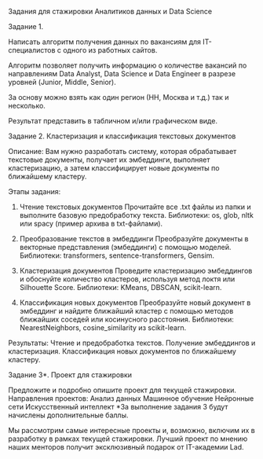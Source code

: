 Задания для стажировки Аналитиков данных и Data Science

Задание 1.

Написать алгоритм получения данных по вакансиям для IT-специалистов с одного из работных сайтов.

Алгоритм позволяет получить информацию о количестве вакансий по направлениям Data Analyst, Data Science и Data Engineer в разрезе уровней (Junior, Middle, Senior). 

За основу можно взять как один регион (НН, Москва и т.д.)  так и несколько.

Результат представить в табличном и/или графическом виде.

Задание 2.  Кластеризация и классификация текстовых документов

Описание:
Вам нужно разработать систему, которая обрабатывает текстовые документы, получает их эмбеддинги, выполняет кластеризацию, а затем классифицирует новые документы по ближайшему кластеру.

Этапы задания:

1. Чтение текстовых документов
Прочитайте все .txt файлы из папки и выполните базовую предобработку текста.
Библиотеки: os, glob, nltk или spacy (пример архива в txt-файлами).

2. Преобразование текстов в эмбеддинги
Преобразуйте документы в векторные представления (эмбеддинги) с помощью моделей.
Библиотеки: transformers, sentence-transformers, Gensim.

3. Кластеризация документов
Проведите кластеризацию эмбеддингов и обоснуйте количество кластеров, используя метод локтя или Silhouette Score.
Библиотеки: KMeans, DBSCAN, scikit-learn.

4. Классификация новых документов
Преобразуйте новый документ в эмбеддинг и найдите ближайший кластер с помощью методов ближайших соседей или косинусного расстояния.
Библиотеки: NearestNeighbors, cosine_similarity из scikit-learn.

Результаты:
Чтение и предобработка текстов.
Получение эмбеддингов и кластеризация.
Классификация новых документов по ближайшему кластеру.

Задание 3*. Проект для стажировки

Предложите и подробно опишите проект для текущей стажировки.
Направления проектов:
Анализ данных
Машинное обучение
Нейронные сети
Искусственный интеллект
*За выполнение задания 3 будут начислены дополнительные баллы.

Мы рассмотрим самые интересные проекты и, возможно, включим их в разработку в рамках текущей стажировки.
Лучший проект по мнению наших менторов получит эксклюзивный подарок от IT-академии Lad.
